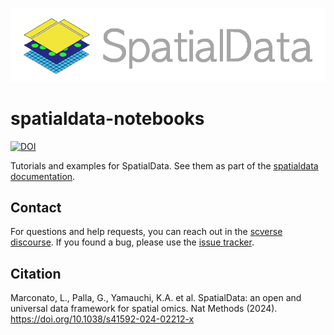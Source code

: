 ![SpatialData banner](https://github.com/scverse/spatialdata/blob/main/docs/_static/img/spatialdata_horizontal.png?raw=true)

# spatialdata-notebooks

[![DOI](https://zenodo.org/badge/477021400.svg)](https://zenodo.org/badge/latestdoi/477021400)

Tutorials and examples for SpatialData. See them as part of the [spatialdata documentation](https://spatialdata.scverse.org/en/latest/tutorials/notebooks/notebooks.html).

## Contact

For questions and help requests, you can reach out in the [scverse discourse][scverse-discourse].
If you found a bug, please use the [issue tracker][issue-tracker].

## Citation

Marconato, L., Palla, G., Yamauchi, K.A. et al. SpatialData: an open and universal data framework for spatial omics. Nat Methods (2024). https://doi.org/10.1038/s41592-024-02212-x

[scverse-discourse]: https://discourse.scverse.org/
[issue-tracker]: https://github.com/scverse/spatialdata-notebooks/issues
[changelog]: https://spatialdata-notebooks.readthedocs.io/latest/changelog.html

